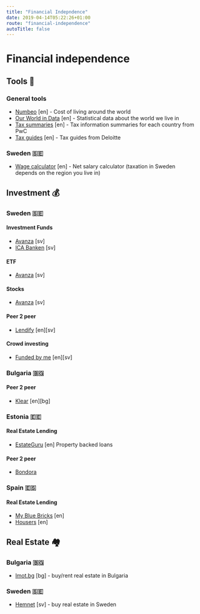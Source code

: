 ```yaml
---
title: "Financial Indepndence"
date: 2019-04-14T05:22:26+01:00
route: "financial-independence"
autoTitle: false
---
```


# Financial independence

## Tools 🔧

### General tools

* [Numbeo](https://www.numbeo.com/cost-of-living/) [en] - Cost of living around the world
* [Our World in Data](https://ourworldindata.org/) [en] - Statistical data about the world we live in
* [Tax summaries](http://taxsummaries.pwc.com/ID/tax-summaries-home) [en] - Tax information summaries for each country from PwC
* [Tax guides](https://dits.deloitte.com/#TaxGuides) [en] - Tax guides from Deloitte

### Sweden 🇸🇪

* [Wage calculator](https://statsskuld.se/en-sv/jobs/berakna-nettolon) [en] - Net salary calculator (taxation in Sweden depends on the region you live in)


## Investment 💰

### Sweden 🇸🇪

#### Investment Funds

* [Avanza](https://www.avanza.se/start) [sv]
* [ICA Banken](https://www.icabanken.se/fond-och-sparande/) [sv]

#### ETF

* [Avanza](https://www.avanza.se/borshandlade-produkter/etf-torg/lista.html) [sv]

#### Stocks

* [Avanza](https://www.avanza.se/start) [sv]

#### Peer 2 peer

* [Lendify](https://lendify.se/r/ErvOtMLlk6) [en][sv]

#### Crowd investing

* [Funded by me](https://www.fundedbyme.com/en/) [en][sv]

### Bulgaria 🇧🇬

#### Peer 2 peer

* [Klear](https://www.klearlending.com/en) [en][bg]

### Estonia 🇪🇪

#### Real Estate Lending

* [EstateGuru](https://estateguru.co/en/investor-referral/?switch=en&userPromotionCode=EGU86233) [en] Property backed loans

#### Peer 2 peer

* [Bondora](https://bondora.com/ref/BO1A253A2)

### Spain 🇪🇸

#### Real Estate Lending

* [My Blue Bricks](https://mybluebricks.com/) [en]
* [Housers](https://www.housers.com/en) [en]


## Real Estate 🏘️

### Bulgaria 🇧🇬

* [Imot.bg](https://www.imot.bg/) [bg] - buy/rent real estate in Bulgaria

### Sweden 🇸🇪

* [Hemnet](https://www.hemnet.se/) [sv] - buy real estate in Sweden

